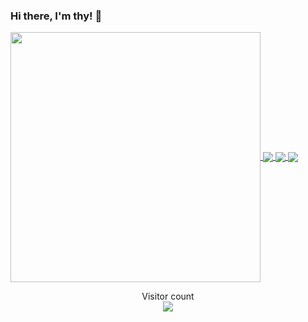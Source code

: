 ### Hi there,  I'm thy! 👋

<!--
**XXHolic/XXHolic** is a ✨ _special_ ✨ repository because its `README.md` (this file) appears on your GitHub profile.

Here are some ideas to get you started:

- 🔭 I’m currently working on ...
- 🌱 I’m currently learning ...
- 👯 I’m looking to collaborate on ...
- 🤔 I’m looking for help with ...
- 💬 Ask me about ...
- 📫 How to reach me: ...
- 😄 Pronouns: ...
- ⚡ Fun fact: ...
-->

<a href="https://github.com/anuraghazra/github-readme-stats">
  <img align="center" width="400" src="https://github-readme-stats.vercel.app/api?username=XXHolic&?count_private=true&show_icons=true&theme=radical" />
</a>

<a href="https://github.com/anuraghazra/github-readme-stats">
  <img align="center" src="https://github-readme-stats.vercel.app/api/top-langs/?username=XXHolic&layout=compact&count_private=true&show_icons=true&theme=radical" />
</a>

<a href="https://github.com/anuraghazra/github-readme-stats">
  <img align="center" src="https://github-readme-stats.vercel.app/api/pin/?username=XXHolic&layout=compact&repo=blog&count_private=true&show_icons=true&theme=radical" />
</a>

<a href="https://github.com/anuraghazra/github-readme-stats">
  <img align="center" src="https://github-readme-stats.vercel.app/api/pin/?username=XXHolic&layout=compact&repo=segment&count_private=true&show_icons=true&theme=radical" />
</a>

<p align="center">
  Visitor count<br>
  <img src="https://profile-counter.glitch.me/XXHolic/count.svg" />
</p>
